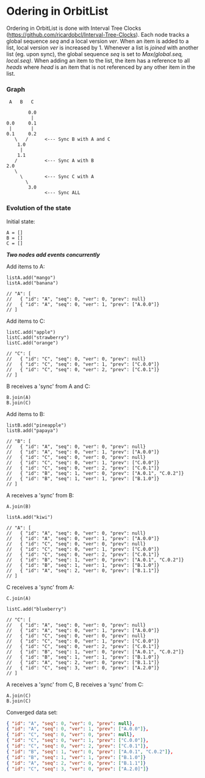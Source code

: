 # Odering in OrbitList

Ordering in OrbitList is done with Interval Tree Clocks (https://github.com/ricardobcl/Interval-Tree-Clocks). Each node tracks a global sequence *seq* and a local version *ver*. When an item is added to a list, local version *ver* is increased by 1. Whenever a list is *joined* with another list (eg. upon sync), the global sequence *seq* is set to *Max(global.seq, local.seq)*. When adding an item to the list, the item has a reference to all *heads* where *head* is an item that is not referenced by any other item in the list.

### Graph
```
 A   B   C
 
        0.0
         |
0.0     0.1
 |       |
0.1     0.2
   \   /      <--- Sync B with A and C
    1.0   
     |    
    1.1   
   /          <--- Sync A with B
2.0       
   \      
     \        <--- Sync C with A
       \  
        3.0
              <--- Sync ALL
```

### Evolution of the state
Initial state:
```
A = []
B = []
C = []
```

***Two nodes add events concurrently***

Add items to A:
```
listA.add("mango")
listA.add("banana")

// "A": [
//   { "id": "A", "seq": 0, "ver": 0, "prev": null}
//   { "id": "A", "seq": 0, "ver": 1, "prev": ["A.0.0"]}
// ]
```

Add items to C:
```
listC.add("apple")
listC.add("strawberry")
listC.add("orange")

// "C": [
//   { "id": "C", "seq": 0, "ver": 0, "prev": null}
//   { "id": "C", "seq": 0, "ver": 1, "prev": ["C.0.0"]}
//   { "id": "C", "seq": 0, "ver": 2, "prev": ["C.0.1"]}
// ]
```

B receives a 'sync' from A and C:
```
B.join(A)
B.join(C)
```

Add items to B:
```
listB.add("pineapple")
listB.add("papaya")

// "B": [
//   { "id": "A", "seq": 0, "ver": 0, "prev": null}
//   { "id": "A", "seq": 0, "ver": 1, "prev": ["A.0.0"]}
//   { "id": "C", "seq": 0, "ver": 0, "prev": null}
//   { "id": "C", "seq": 0, "ver": 1, "prev": ["C.0.0"]}
//   { "id": "C", "seq": 0, "ver": 2, "prev": ["C.0.1"]}
//   { "id": "B", "seq": 1, "ver": 0, "prev": ["A.0.1", "C.0.2"]}
//   { "id": "B", "seq": 1, "ver": 1, "prev": ["B.1.0"]}
// ]
```

A receives a 'sync' from B:
```
A.join(B)
```

```
listA.add("kiwi")

// "A": [
//   { "id": "A", "seq": 0, "ver": 0, "prev": null}
//   { "id": "A", "seq": 0, "ver": 1, "prev": ["A.0.0"]}
//   { "id": "C", "seq": 0, "ver": 0, "prev": null}
//   { "id": "C", "seq": 0, "ver": 1, "prev": ["C.0.0"]}
//   { "id": "C", "seq": 0, "ver": 2, "prev": ["C.0.1"]}
//   { "id": "B", "seq": 1, "ver": 0, "prev": ["A.0.1", "C.0.2"]}
//   { "id": "B", "seq": 1, "ver": 1, "prev": ["B.1.0"]}
//   { "id": "A", "seq": 2, "ver": 0, "prev": ["B.1.1"]}
// ]
```

C receives a 'sync' from A:
```
C.join(A)
```

```
listC.add("blueberry")

// "C": [
//   { "id": "A", "seq": 0, "ver": 0, "prev": null}
//   { "id": "A", "seq": 0, "ver": 1, "prev": ["A.0.0"]}
//   { "id": "C", "seq": 0, "ver": 0, "prev": null}
//   { "id": "C", "seq": 0, "ver": 1, "prev": ["C.0.0"]}
//   { "id": "C", "seq": 0, "ver": 2, "prev": ["C.0.1"]}
//   { "id": "B", "seq": 1, "ver": 0, "prev": ["A.0.1", "C.0.2"]}
//   { "id": "B", "seq": 1, "ver": 1, "prev": ["B.1.0"]}
//   { "id": "A", "seq": 2, "ver": 0, "prev": ["B.1.1"]}
//   { "id": "C", "seq": 3, "ver": 0, "prev": ["A.2.0"]}
// ]
```

A receives a 'sync' from C, B receives a 'sync' from C:
```
A.join(C)
B.join(C)
```

Converged data set:
```json
{ "id": "A", "seq": 0, "ver": 0, "prev": null},
{ "id": "A", "seq": 0, "ver": 1, "prev": ["A.0.0"]},
{ "id": "C", "seq": 0, "ver": 0, "prev": null},
{ "id": "C", "seq": 0, "ver": 1, "prev": ["C.0.0"]},
{ "id": "C", "seq": 0, "ver": 2, "prev": ["C.0.1"]},
{ "id": "B", "seq": 1, "ver": 0, "prev": ["A.0.1", "C.0.2"]},
{ "id": "B", "seq": 1, "ver": 1, "prev": ["B.1.0"]}
{ "id": "A", "seq": 2, "ver": 0, "prev": ["B.1.1"]}
{ "id": "C", "seq": 3, "ver": 0, "prev": ["A.2.0]"]}
```
